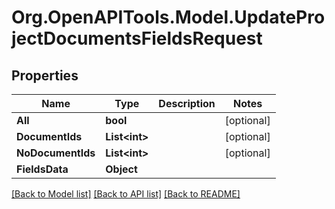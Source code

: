 
# Org.OpenAPITools.Model.UpdateProjectDocumentsFieldsRequest

## Properties

Name | Type | Description | Notes
------------ | ------------- | ------------- | -------------
**All** | **bool** |  | [optional] 
**DocumentIds** | **List&lt;int&gt;** |  | [optional] 
**NoDocumentIds** | **List&lt;int&gt;** |  | [optional] 
**FieldsData** | **Object** |  | 

[[Back to Model list]](../README.md#documentation-for-models)
[[Back to API list]](../README.md#documentation-for-api-endpoints)
[[Back to README]](../README.md)

